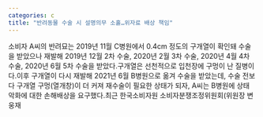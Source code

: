 ```yaml
---
categories: c
title: "반려동물 수술 시 설명의무 소홀…위자료 배상 책임"
---
```

소비자 A씨의 반려묘는 2019년 11월 C병원에서 0.4cm 정도의 구개열이 확인돼 수술을 받았으나 재발해 2019년 12월 2차 수술, 2020년 2월 3차 수술, 2020년 4월 4차 수술, 2020년 6월 5차 수술을 받았다.구개열은 선천적으로 입천장에 구멍이 난 질병이다.이후 구개열이 다시 재발해 2021년 6월 B병원으로 옮겨 수술을 받았는데, 수술 전보다 구개열 구멍(열개창)이 더 커져 재수술이 필요한 상태가 되자, A씨는 B병원에 상태 악화에 대한 손해배상을 요구했다.최근 한국소비자원 소비자분쟁조정위원회(위원장 변웅재